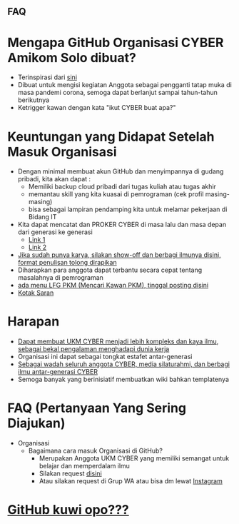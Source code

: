 ## FAQ
# Mengapa GitHub Organisasi CYBER Amikom Solo dibuat?
- Terinspirasi dari [sini](https://github.com/sandhikagalih/project-kalian)
- Dibuat untuk mengisi kegiatan Anggota sebagai pengganti tatap muka di masa pandemi corona, semoga dapat berlanjut sampai tahun-tahun berikutnya
- Ketrigger kawan dengan kata "ikut CYBER buat apa?"


# Keuntungan yang Didapat Setelah Masuk Organisasi
- Dengan minimal membuat akun GitHub dan menyimpannya di gudang pribadi, kita akan dapat : 
  - Memiliki backup cloud pribadi dari tugas kuliah atau tugas akhir
  - memantau skill yang kita kuasai di pemrograman (cek profil masing-masing)
  - bisa sebagai lampiran pendamping kita untuk melamar pekerjaan di Bidang IT
- Kita dapat mencatat dan PROKER CYBER di masa lalu dan masa depan dari generasi ke generasi
  - [Link 1](https://github.com/UKM-CYBER-Amikom-Solo/PROKER-Tahunan-UKM-CYBER-Amikom-Solo)
  - [Link 2](https://github.com/orgs/UKM-CYBER-Amikom-Solo/projects/2)
- [Jika sudah punya karya, silakan show-off dan berbagi ilmunya disini, format penulisan tolong dirapikan](https://github.com/UKM-CYBER-Amikom-Solo/List-Karya-Mahasiswa-Amikom-Solo/blob/main/README.md)
- Diharapkan para anggota dapat terbantu secara cepat tentang masalahnya di pemrograman
- [ada menu LFG PKM (Mencari Kawan PKM), tinggal posting disini](https://github.com/orgs/UKM-CYBER-Amikom-Solo/projects/9)
- [Kotak Saran](https://github.com/orgs/UKM-CYBER-Amikom-Solo/projects/6)

# Harapan
- [Dapat membuat UKM CYBER menjadi lebih kompleks dan kaya ilmu, sebagai bekal pengalaman menghadapi dunia kerja](https://github.com/orgs/UKM-CYBER-Amikom-Solo/projects/8)
- Organisasi ini dapat sebagai tongkat estafet antar-generasi
- [Sebagai wadah seluruh anggota CYBER, media silaturahmi, dan berbagi ilmu antar-generasi CYBER](https://github.com/UKM-CYBER-Amikom-Solo/Daftar-Angkatan-CYBER)
- Semoga banyak yang berinisiatif membuatkan wiki bahkan templatenya

# FAQ (Pertanyaan Yang Sering Diajukan)
  - Organisasi
    - Bagaimana cara masuk Organisasi di GitHub?
      - Merupakan Anggota UKM CYBER yang memiliki semangat untuk belajar dan memperdalam ilmu
      - Silakan request [disini](https://github.com/UKM-CYBER-Amikom-Solo/FAQ/discussions/1)
      - Atau silakan request di Grup WA atau bisa dm lewat [Instagram](https://www.instagram.com/cyber.amikom/)

     
# [GitHub kuwi opo???](https://github.com/UKM-CYBER-Amikom-Solo/Belajar-GitHub/blob/main/README.md)
